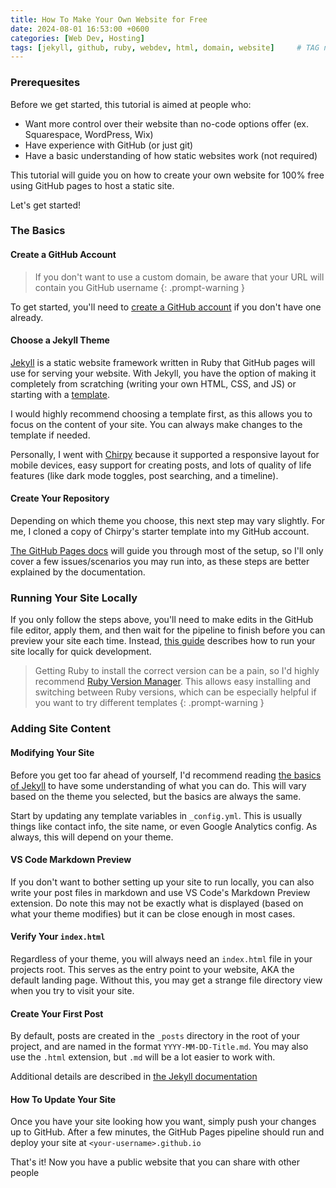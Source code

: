 ```yaml
---
title: How To Make Your Own Website for Free
date: 2024-08-01 16:53:00 +0600
categories: [Web Dev, Hosting]
tags: [jekyll, github, ruby, webdev, html, domain, website]     # TAG names should always be lowercase
---
```


### Prerequesites
Before we get started, this tutorial is aimed at people who:

- Want more control over their website than no-code options offer (ex. Squarespace, WordPress, Wix)
- Have experience with GitHub (or just git)
- Have a basic understanding of how static websites work (not required)

This tutorial will guide you on how to create your own website for 100% free using GitHub pages to host a static site. 

Let's get started!

### The Basics
#### Create a GitHub Account
> If you don't want to use a custom domain, be aware that your URL will contain you GitHub username
{: .prompt-warning }

To get started, you'll need to [create a GitHub account](https://github.com/join) if you don't have one already. 

#### Choose a Jekyll Theme
[Jekyll]() is a static website framework written in Ruby that GitHub pages will use for serving your website. With Jekyll, you have the option of making it completely from scratching (writing your own HTML, CSS, and JS) or starting with a [template](http://jekyllthemes.org/). 

I would highly recommend choosing a template first, as this allows you to focus on the content of your site. You can always make changes to the template if needed.

Personally, I went with [Chirpy](https://chirpy.cotes.page/) because it supported a responsive layout for mobile devices, easy support for creating posts, and lots of quality of life features (like dark mode toggles, post searching, and a timeline).


#### Create Your Repository
Depending on which theme you choose, this next step may vary slightly. For me, I cloned a copy of Chirpy's starter template into my GitHub account. 

[The GitHub Pages docs](https://pages.github.com/) will guide you through most of the setup, so I'll only cover a few issues/scenarios you may run into, as these steps are better explained by the documentation.

### Running Your Site Locally
If you only follow the steps above, you'll need to make edits in the GitHub file editor, apply them, and then wait for the pipeline to finish before you can preview your site each time. Instead, [this guide](https://docs.github.com/en/pages/setting-up-a-github-pages-site-with-jekyll/testing-your-github-pages-site-locally-with-jekyll) describes how to run your site locally for quick development.

> Getting Ruby to install the correct version can be a pain, so I'd highly recommend [Ruby Version Manager](https://rvm.io/). This allows easy installing and switching between Ruby versions, which can be especially helpful if you want to try different templates
{: .prompt-warning }

### Adding Site Content
#### Modifying Your Site
Before you get too far ahead of yourself, I'd recommend reading [the basics of Jekyll](https://jekyllrb.com/docs/step-by-step/01-setup/) to have some understanding of what you can do. This will vary based on the theme you selected, but the basics are always the same.

Start by updating any template variables in `_config.yml`. This is usually things like contact info, the site name, or even Google Analytics config. As always, this will depend on your theme.

#### VS Code Markdown Preview
If you don't want to bother setting up your site to run locally, you can also write your post files in markdown and use VS Code's Markdown Preview extension. Do note this may not be exactly what is displayed (based on what your theme modifies) but it can be close enough in most cases.

#### Verify Your `index.html`
Regardless of your theme, you will always need an `index.html` file in your projects root. This serves as the entry point to your website, AKA the default landing page. Without this, you may get a strange file directory view when you try to visit your site.

#### Create Your First Post
By default, posts are created in the `_posts` directory in the root of your project, and are named in the format `YYYY-MM-DD-Title.md`. You may also use the `.html` extension, but `.md` will be a lot easier to work with.

Additional details are described in [the Jekyll documentation]((https://jekyllrb.com/docs/step-by-step/01-setup/))

#### How To Update Your Site
Once you have your site looking how you want, simply push your changes up to GitHub. After a few minutes, the GitHub Pages pipeline should run and deploy your site at `<your-username>.github.io`

That's it! Now you have a public website that you can share with other people
